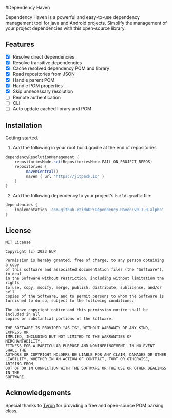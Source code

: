 #Dependency Haven

Dependency Haven is a powerful and easy-to-use dependency management tool for java and Android projects. Simplify the management of your project dependencies with this open-source library.

## Features

- [x] Resolve direct dependencies 
- [x] Resolve transitive dependencies
- [x] Cache resolved dependency POM and library
- [x] Read repositories from JSON
- [x] Handle parent POM
- [x] Handle POM properties
- [x] Skip unnecessary resolution
- [ ] Remote authentication
- [ ] CLI
- [ ] Auto update cached library and POM

## Installation

Getting started.
1. Add the following in your root build.gradle at the end of repositories
 ```gradle
dependencyResolutionManagement {
     repositoriesMode.set(RepositoriesMode.FAIL_ON_PROJECT_REPOS)
     repositories {
          mavenCentral()
          maven { url 'https://jitpack.io' }
     }
}
```
2. Add the following dependency to your project's `build.gradle` file:

```gradle
dependencies {
    implementation 'com.github.etidoUP:Dependency-Haven:v0.1.0-alpha'
}
```

## License

```
MIT License

Copyright (c) 2023 EUP

Permission is hereby granted, free of charge, to any person obtaining a copy
of this software and associated documentation files (the "Software"), to deal
in the Software without restriction, including without limitation the rights
to use, copy, modify, merge, publish, distribute, sublicense, and/or sell
copies of the Software, and to permit persons to whom the Software is
furnished to do so, subject to the following conditions:

The above copyright notice and this permission notice shall be included in all
copies or substantial portions of the Software.

THE SOFTWARE IS PROVIDED "AS IS", WITHOUT WARRANTY OF ANY KIND, EXPRESS OR
IMPLIED, INCLUDING BUT NOT LIMITED TO THE WARRANTIES OF MERCHANTABILITY,
FITNESS FOR A PARTICULAR PURPOSE AND NONINFRINGEMENT. IN NO EVENT SHALL THE
AUTHORS OR COPYRIGHT HOLDERS BE LIABLE FOR ANY CLAIM, DAMAGES OR OTHER
LIABILITY, WHETHER IN AN ACTION OF CONTRACT, TORT OR OTHERWISE, ARISING FROM,
OUT OF OR IN CONNECTION WITH THE SOFTWARE OR THE USE OR OTHER DEALINGS IN THE
SOFTWARE.
```
## Acknowledgements

Special thanks to [Tyron](https://github.com/tyron12233) for providing a free and open-source POM parsing class.
